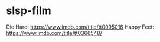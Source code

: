 # slsp-film

Die Hard: https://www.imdb.com/title/tt0095016
Happy Feet: https://www.imdb.com/title/tt0366548/
